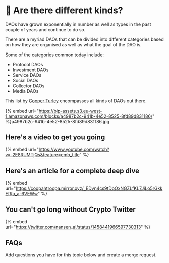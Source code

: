 # 👀 Are there different kinds?

DAOs have grown exponentially in number as well as types in the past couple of years and continue to do so.

There are a myriad DAOs that can be divided into different categories based on how they are organised as well as what the goal of the DAO is.

Some of the categories common today include:

- Protocol DAOs
- Investment DAOs
- Service DAOs
- Social DAOs
- Collector DAOs
- Media DAOs

This list by [Cooper Turley](https://twitter.com/Cooopahtroopa) encompasses all kinds of DAOs out there.

{% embed url="https://bip-assets.s3.eu-west-1.amazonaws.com/blocks/a4987b2c-941b-4e52-8525-8fd89d831186/" %}a4987b2c-941b-4e52-8525-8fd89d831186.jpg

## Here's a video to get you going

{% embed url="https://www.youtube.com/watch?v=-2E8RUMTjQs&feature=emb_title" %}

## Here's an article for a complete deep dive

{% embed url="https://coopahtroopa.mirror.xyz/_EDyn4cs9tDoOxNGZLfKL7JjLo5rGkkEfRa_a-6VEWw" %}

## You can't go long without Crypto Twitter

{% embed url="https://twitter.com/nansen_ai/status/1458441966597730313" %}

## FAQs

Add questions you have for this topic below and create a merge request.
